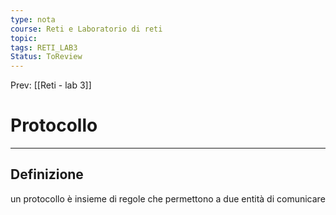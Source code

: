 ```yaml
---
type: nota
course: Reti e Laboratorio di reti
topic: 
tags: RETI_LAB3
Status: ToReview
---
```


Prev: [[Reti - lab 3]]

# Protocollo
---
## Definizione
un protocollo è insieme di regole che permettono a due entità di comunicare